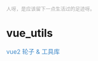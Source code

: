 <!--
	蓝蓝的字体：<font color="#428bca" size=3></font>
	绿油油的字体： <font color="#228B22" size=5></font>
	粉粉的字体： <font color="#d9534f" size=3></font>
	用来扯淡的字体： <font color="#aaa" size=2>ps</font>
	刮奖字体： <font color="#fff" size=4></font>
-->
<font color="#aaa" size=2>人呀，是应该留下一点生活过的足迹呀。</font>

# vue_utils
<font color="#428bca" size=3>vue2 轮子 & 工具库</font>
